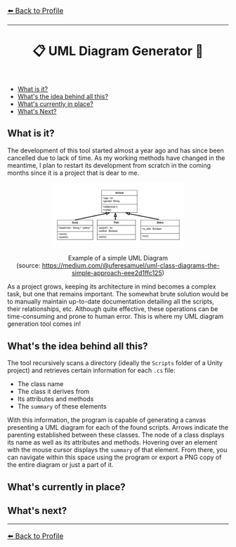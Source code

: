 ﻿<font size = "3"> 

[⬅️ Back to Profile](https://github.com/Ash2oPS)

</font>

---
<div align="center">

# :clipboard: UML Diagram Generator 📃


<br>
</div>

- [What is it?](https://github.com/Ash2oPS/Ash2oPS/blob/main/TOOL_ISOMETRIC_MAP_GENERATOR.md#what-is-it)
- [What's the idea behind all this?](https://github.com/Ash2oPS/Ash2oPS/blob/main/TOOL_ISOMETRIC_MAP_GENERATOR.md#block-parameters)
- [What's currently in place?](https://github.com/Ash2oPS/Ash2oPS/blob/main/TOOL_ISOMETRIC_MAP_GENERATOR.md#map-skin)
- [What's Next?](https://github.com/Ash2oPS/Ash2oPS/blob/main/TOOL_ISOMETRIC_MAP_GENERATOR.md#whats-next)

## What is it?


The development of this tool started almost a year ago and has since been cancelled due to lack of time. As my working methods have 
changed in the meantime, I plan to restart its development from scratch in the coming months since it is a project that is dear to me.

<div align="center">
<img src="Resources/Images/I_UMLDiagram_01.png" alt= Blender width="60%" height="60%">

Example of a simple UML Diagram  
(source: https://medium.com/@uferesamuel/uml-class-diagrams-the-simple-approach-eee2d1ffc125)
</div>

As a project grows, keeping its architecture in mind becomes a complex task, but one that remains important. The somewhat brute 
solution would be to manually maintain up-to-date documentation detailing all the scripts, their relationships, etc. Although quite 
effective, these operations can be time-consuming and prone to human error. This is where my UML diagram generation tool comes in!



## What's the idea behind all this?

The tool recursively scans a directory (ideally the `Scripts` folder of a Unity project) and retrieves certain information for each 
`.cs` file:

- The class name
- The class it derives from
- Its attributes and methods
- The `summary` of these elements

With this information, the program is capable of generating a canvas presenting a UML diagram for each of the found scripts. 
Arrows indicate the parenting established between these classes. The node of a class displays its name as well as its attributes 
and methods. Hovering over an element with the mouse cursor displays the `summary` of that element. From there, you can navigate within 
this space using the program or export a PNG copy of the entire diagram or just a part of it.

## What's currently in place?

## What's next?

---

<font size = "3"> 

[⬅️ Back to Profile](https://github.com/Ash2oPS)

</font>
